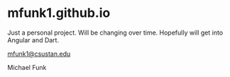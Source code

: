 mfunk1.github.io
================

Just a personal project.
Will be changing over time.
Hopefully will get into Angular and Dart.

mfunk1@csustan.edu

Michael Funk
